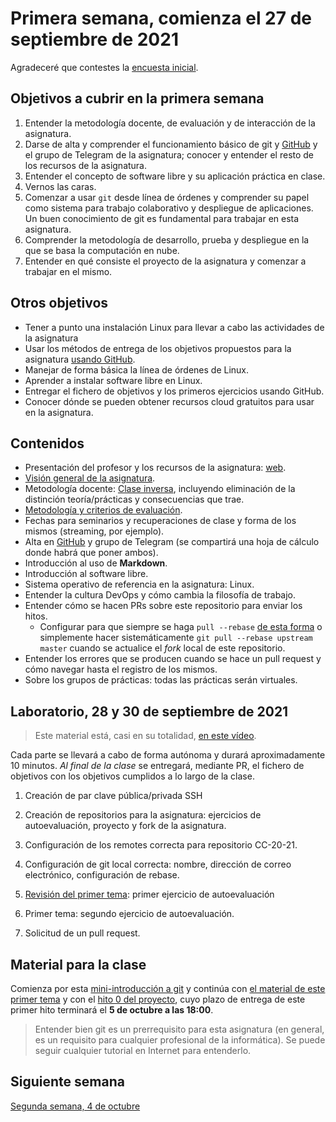 # Primera semana, comienza el 27 de septiembre de 2021

Agradeceré que contestes
la
[encuesta inicial]().

## Objetivos a cubrir en la primera semana

1. Entender la metodología docente, de evaluación y de interacción de la asignatura.
2. Darse de alta y comprender el funcionamiento básico
   de git y [GitHub](https://github.com) y el grupo de Telegram de la
   asignatura; conocer y entender el resto de los recursos de la
   asignatura. 
2. Entender el concepto de software libre y su aplicación práctica en clase.
3. Vernos las caras.
4. Comenzar a usar `git` desde línea de órdenes y comprender su papel como sistema para trabajo colaborativo y despliegue de aplicaciones. Un buen conocimiento de git es fundamental para trabajar en esta asignatura.
5. Comprender la metodología de desarrollo, prueba y despliegue en la que se basa la computación en nube.
6. Entender en qué consiste el proyecto de la asignatura y comenzar a trabajar en el mismo.

## Otros objetivos

* Tener a punto una instalación Linux para llevar a cabo las actividades de la asignatura
* Usar los métodos de entrega de los objetivos propuestos para la asignatura [usando GitHub](../objetivos/README.md). 
* Manejar de forma básica la línea de órdenes de Linux.
* Aprender a instalar software libre en Linux.
* Entregar el fichero de objetivos y los primeros ejercicios usando
  GitHub.
* Conocer dónde se pueden obtener recursos cloud gratuitos para usar
  en la asignatura.

## Contenidos

* Presentación del profesor y los recursos de la asignatura: [web](http://jj.github.io/CC).
* [Visión general de la asignatura](http://masteres.ugr.es/ing-informatica/pages/info_academica/guias/guiasdocentes).
* Metodología docente: [Clase inversa](https://es.wikipedia.org/wiki/Aula_invertida), incluyendo eliminación de la distinción teoría/prácticas y consecuencias que trae.
* [Metodología y criterios de evaluación](../Metodología_y_criterios_de_evaluación.md).
* Fechas para seminarios y recuperaciones de clase y forma de los mismos (streaming, por ejemplo).
* Alta en [GitHub](http://github.com) y grupo de Telegram (se compartirá una hoja de cálculo donde habrá que poner ambos).
* Introducción al uso de **Markdown**.
* Introducción al software libre.
* Sistema operativo de referencia en la asignatura: Linux.
* Entender la cultura DevOps y cómo cambia la filosofía de trabajo.
* Entender cómo se hacen PRs sobre este repositorio para enviar los hitos.
  * Configurar para que siempre se haga `pull --rebase`
    [de esta forma](https://stackoverflow.com/questions/13846300/how-to-make-git-pull-use-rebase-by-default-for-all-my-repositories) o
    simplemente hacer sistemáticamente `git pull --rebase upstream
    master` cuando se actualice el *fork* local de este repositorio.
* Entender los errores que se producen cuando se hace un pull request
  y cómo navegar hasta el registro de los mismos.
* Sobre los grupos de prácticas: todas las prácticas serán virtuales.

## Laboratorio, 28 y 30 de septiembre de 2021

> Este material está, casi en su totalidad, [en este
vídeo](https://www.youtube.com/watch?v=-rwJZNVRMzo).

Cada parte se llevará a cabo de forma autónoma y durará
aproximadamente 10 minutos. *Al final de la clase* se entregará,
mediante PR, el fichero de objetivos con los objetivos cumplidos a lo
largo de la clase.

1. Creación de par clave pública/privada SSH
2. Creación de repositorios para la asignatura: ejercicios de
   autoevaluación, proyecto y fork de la asignatura.
3. Configuración de los remotes correcta para repositorio CC-20-21.
4. Configuración de git local correcta: nombre, dirección de correo
   electrónico, configuración de rebase.
4. [Revisión del primer tema](http://jj.github.io/CC/documentos/temas/Arquitecturas_para_la_nube):
   primer ejercicio de autoevaluación

5. Primer tema: segundo ejercicio de autoevaluación.
7. Solicitud de un pull request.

## Material para la clase

Comienza por esta
[mini-introducción a git](http://mini-git.github.io/) y continúa con
[el material de este primer tema](http://jj.github.io/CC/documentos/temas/Arquitecturas_para_la_nube)
y con
el
[hito 0 del proyecto](http://jj.github.io/CC/documentos/proyecto/0.Repositorio),
cuyo plazo de entrega de este primer hito terminará el **5 de octubre
a las 18:00**.

> Entender bien git es un prerrequisito para esta asignatura (en
> general, es un requisito para cualquier profesional de la informática). Se puede seguir cualquier tutorial en Internet para entenderlo.

## Siguiente semana

[Segunda semana, 4 de octubre ](02-semana.md)
